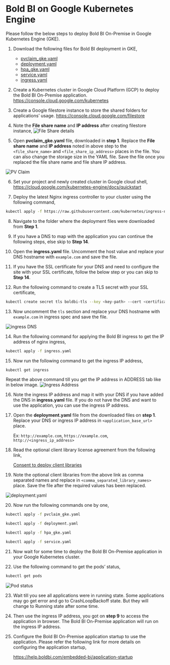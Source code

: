 # Bold BI on Google Kubernetes Engine
Please follow the below steps to deploy Bold BI On-Premise in Google Kubernetes Engine (GKE).

1. Download the following files for Bold BI deployment in GKE,

    * [pvclaim_gke.yaml](../deploy/pvclaim_gke.yaml)
    * [deployment.yaml](../deploy/deployment.yaml)
    * [hpa_gke.yaml](../deploy/hpa_gke.yaml)
    * [service.yaml](../deploy/service.yaml)
    * [ingress.yaml](../deploy/ingress.yaml)

2. Create a Kubernetes cluster in Google Cloud Platform (GCP) to deploy the Bold BI On-Premise application.
   https://console.cloud.google.com/kubernetes 

3. Create a Google filestore instance to store the shared folders for applications’ usage.
   https://console.cloud.google.com/filestore 

4. Note the **File share name** and **IP address** after creating filestore instance,
![File Share details](images/gke_file_share_details.png)

5. Open **pvclaim_gke.yaml** file, downloaded in **step 1**. Replace the **File share name** and **IP address** noted in above step to the `<file_share_name>` and `<file_share_ip_address>` places in the file. You can also change the storage size in the YAML file. Save the file once you replaced the file share name and file share IP address.

![PV Claim](images/gke_pvclaim.png)

6. Set your project and newly created cluster in Google cloud shell,
   https://cloud.google.com/kubernetes-engine/docs/quickstart 

7. Deploy the latest Nginx ingress controller to your cluster using the following command,

```sh
kubectl apply -f https://raw.githubusercontent.com/kubernetes/ingress-nginx/controller-v0.41.2/deploy/static/provider/cloud/deploy.yaml
```

8. Navigate to the folder where the deployment files were downloaded from **Step 1**.

9. If you have a DNS to map with the application you can continue the following steps, else skip to **Step 14**. 

10. Open the **ingress.yaml** file. Uncomment the host value and replace your DNS hostname with `example.com` and save the file.

11. If you have the SSL certificate for your DNS and need to configure the site with your SSL certificate, follow the below step or you can skip to **Step 14**.

12. Run the following command to create a TLS secret with your SSL certificate,

```sh
kubectl create secret tls boldbi-tls --key <key-path> --cert <certificate-path>
```

13. Now uncomment the `tls` section and replace your DNS hostname with `example.com` in ingress spec and save the file.

![ingress DNS](images/ingress_yaml.png)

14. Run the following command for applying the Bold BI ingress to get the IP address of nginx ingress,

```sh
kubectl apply -f ingress.yaml
```

15.	Now run the following command to get the ingress IP address,

```sh
kubectl get ingress
```
Repeat the above command till you get the IP address in ADDRESS tab like in below image.
![Ingress Address](images/ingress_address.png) 

16.	Note the ingress IP address and map it with your DNS if you have added the DNS in **ingress.yaml** file. If you do not have the DNS and want to use the application, you can use the ingress IP address.

17. Open the **deployment.yaml** file from the downloaded files on **step 1**. Replace your DNS or ingress IP address in `<application_base_url>` place.
    
    Ex: `http://example.com`, `https://example.com`, `http://<ingress_ip_address>`

18. Read the optional client library license agreement from the following link,

    [Consent to deploy client libraries](../docs/consent-to-deploy-client-libraries.md)

19. Note the optional client libraries from the above link as comma separated names and replace in `<comma_separated_library_names>` place. Save the file after the required values has been replaced.

![deployment.yaml](images/deployment_yaml.png) 

20.	Now run the following commands one by one,

```sh
kubectl apply -f pvclaim_gke.yaml
```

```sh
kubectl apply -f deployment.yaml
```

```sh
kubectl apply -f hpa_gke.yaml
```

```sh
kubectl apply -f service.yaml
```

21.	Now wait for some time to deploy the Bold BI On-Premise application in your Google Kubernetes cluster. 

22.	Use the following command to get the pods’ status,

```sh
kubectl get pods
```
![Pod status](images/pod_status.png) 

23.	Wait till you see all applications were in running state. Some applications may go get error and go to CrashLoopBackoff state. But they will change to Running state after some time.

24.	Then use the ingress IP address, you got on **step 9** to access the application in browser. The Bold BI On-Premise application will run on the ingress IP address.

25.	Configure the Bold BI On-Premise application startup to use the application. Please refer the following link for more details on configuring the application startup,
    
    https://help.boldbi.com/embedded-bi/application-startup
